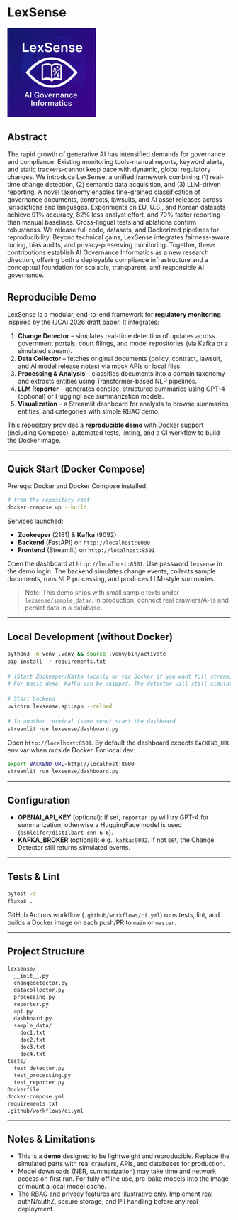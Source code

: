 # LexSense 

<img src="./lexsense.png" alt="LexSense" width="200" height="200">

## Abstract
The rapid growth of generative AI has intensified demands for governance and compliance. Existing monitoring tools-manual reports, keyword alerts, and static trackers-cannot keep pace with dynamic, global regulatory changes. We introduce LexSense, a unified framework combining (1) real-time change detection, (2) semantic data acquisition, and (3) LLM-driven reporting. A novel taxonomy enables fine-grained classification of governance documents, contracts, lawsuits, and AI asset releases across jurisdictions and languages. Experiments on EU, U.S., and Korean datasets achieve 91\% accuracy, 82\% less analyst effort, and 70% faster reporting than manual baselines. Cross-lingual tests and ablations confirm robustness. We release full code, datasets, and Dockerized pipelines for reproducibility. Beyond technical gains, LexSense integrates fairness-aware tuning, bias audits, and privacy-preserving monitoring. Together, these contributions establish AI Governance Informatics as a new research direction, offering both a deployable compliance infrastructure and a conceptual foundation for scalable, transparent, and responsible AI governance.


## Reproducible Demo
LexSense is a modular, end-to-end framework for **regulatory monitoring** inspired by the IJCAI 2026 draft paper. It integrates:

1) **Change Detector** – simulates real-time detection of updates across government portals, court filings, and model repositories (via Kafka or a simulated stream).
2) **Data Collector** – fetches original documents (policy, contract, lawsuit, and AI model release notes) via mock APIs or local files.
3) **Processing & Analysis** – classifies documents into a domain taxonomy and extracts entities using Transformer-based NLP pipelines.
4) **LLM Reporter** – generates concise, structured summaries using GPT-4 (optional) or HuggingFace summarization models.
5) **Visualization** – a Streamlit dashboard for analysts to browse summaries, entities, and categories with simple RBAC demo.

This repository provides a **reproducible demo** with Docker support (including Compose), automated tests, linting, and a CI workflow to build the Docker image.

---

## Quick Start (Docker Compose)

Prereqs: Docker and Docker Compose installed.

```bash
# from the repository root
docker-compose up --build
```

Services launched:
- **Zookeeper** (2181) & **Kafka** (9092)
- **Backend** (FastAPI) on `http://localhost:8000`
- **Frontend** (Streamlit) on `http://localhost:8501`

Open the dashboard at `http://localhost:8501`. Use password `lexsense` in the demo login.
The backend simulates change events, collects sample documents, runs NLP processing, and produces LLM-style summaries.

> Note: This demo ships with small sample texts under `lexsense/sample_data/`. In production, connect real crawlers/APIs and persist data in a database.

---

## Local Development (without Docker)

```bash
python3 -m venv .venv && source .venv/bin/activate
pip install -r requirements.txt

# (Start Zookeeper/Kafka locally or via Docker if you want full streaming.)
# For basic demo, Kafka can be skipped. The detector will still simulate events.

# Start backend
uvicorn lexsense.api:app --reload

# In another terminal (same venv) start the dashboard
streamlit run lexsense/dashboard.py
```

Open `http://localhost:8501`. By default the dashboard expects `BACKEND_URL` env var when outside Docker. For local dev:

```bash
export BACKEND_URL=http://localhost:8000
streamlit run lexsense/dashboard.py
```

---

## Configuration

- **OPENAI_API_KEY** (optional): if set, `reporter.py` will try GPT-4 for summarization; otherwise a HuggingFace model is used (`sshleifer/distilbart-cnn-6-6`).
- **KAFKA_BROKER** (optional): e.g., `kafka:9092`. If not set, the Change Detector still returns simulated events.

---

## Tests & Lint

```bash
pytest -q
flake8 .
```

GitHub Actions workflow (`.github/workflows/ci.yml`) runs tests, lint, and builds a Docker image on each push/PR to `main` or `master`.

---

## Project Structure

```
lexsense/
  __init__.py
  changedetector.py
  datacollector.py
  processing.py
  reporter.py
  api.py
  dashboard.py
  sample_data/
    doc1.txt
    doc2.txt
    doc3.txt
    doc4.txt
tests/
  test_detector.py
  test_processing.py
  test_reporter.py
Dockerfile
docker-compose.yml
requirements.txt
.github/workflows/ci.yml
```

---

## Notes & Limitations

- This is a **demo** designed to be lightweight and reproducible. Replace the simulated parts with real crawlers, APIs, and databases for production.
- Model downloads (NER, summarization) may take time and network access on first run. For fully offline use, pre-bake models into the image or mount a local model cache.
- The RBAC and privacy features are illustrative only. Implement real authN/authZ, secure storage, and PII handling before any real deployment.
